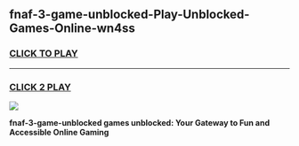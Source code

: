 
## fnaf-3-game-unblocked-Play-Unblocked-Games-Online-wn4ss
<h3>
<a href="https://premium76.site?title=fnaf-3-game-unblocked&ref=24A">CLICK TO PLAY</a></h3>
<hr>

<h3>
<a href="https://premium76.site?title=fnaf-3-game-unblocked&ref=24A">CLICK 2 PLAY</a>
  
</h3>

<a href="https://premium76.site?title=fnaf-3-game-unblocked&ref=24A"><img src="https://clearcache.store/games.png"></a>


**fnaf-3-game-unblocked games unblocked: Your Gateway to Fun and Accessible Online Gaming**
